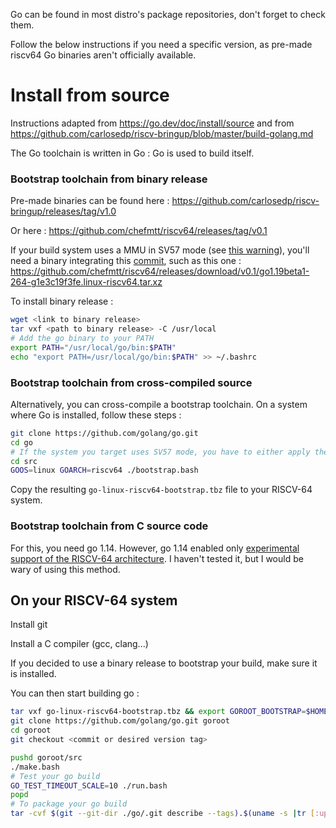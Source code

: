 Go can be found in most distro's package repositories, don't forget to check them.

Follow the below instructions if you need a specific version, as pre-made riscv64 Go binaries aren't officially available.

# Install from source

Instructions adapted from https://go.dev/doc/install/source and from https://github.com/carlosedp/riscv-bringup/blob/master/build-golang.md

The Go toolchain is written in Go : Go is used to build itself. 

### Bootstrap toolchain from binary release

Pre-made binaries can be found here : https://github.com/carlosedp/riscv-bringup/releases/tag/v1.0

Or here : https://github.com/chefmtt/riscv64/releases/tag/v0.1

If your build system uses a MMU in SV57 mode (see [this warning](https://github.com/chefmtt/riscv64#warning-if-you-want-to-use-another-image)), you'll need a binary integrating this [commit](https://github.com/golang/go/commit/1e3c19f3fe), such as this one : https://github.com/chefmtt/riscv64/releases/download/v0.1/go1.19beta1-264-g1e3c19f3fe.linux-riscv64.tar.xz

To install binary release :

```bash
wget <link to binary release>
tar vxf <path to binary release> -C /usr/local
# Add the go binary to your PATH
export PATH="/usr/local/go/bin:$PATH"
echo "export PATH=/usr/local/go/bin:$PATH" >> ~/.bashrc
```

### Bootstrap toolchain from cross-compiled source

Alternatively, you can cross-compile a bootstrap toolchain. On a system where Go is installed, follow these steps : 

```bash
git clone https://github.com/golang/go.git
cd go
# If the system you target uses SV57 mode, you have to either apply the patch manually or checkout to a commit where the fix has been integrated (https://github.com/golang/go/commit/1e3c19f3fe)
cd src
GOOS=linux GOARCH=riscv64 ./bootstrap.bash
```

Copy the resulting `go-linux-riscv64-bootstrap.tbz` file to your RISCV-64 system.

### Bootstrap toolchain from C source code

For this, you need go 1.14. However, go 1.14 enabled only [experimental support of the RISCV-64 architecture](https://tip.golang.org/doc/go1.14#riscv). I haven't tested it, but I would be wary  of using this method.

## On your RISCV-64 system

Install git

Install a C compiler (gcc, clang...)

If you decided to use a binary release to bootstrap your build, make sure it is installed.

You can then start building go :

```bash
tar vxf go-linux-riscv64-bootstrap.tbz && export GOROOT_BOOTSTRAP=$HOME/go-linux-riscv64-bootstrap # If you cross-compiled a bootstrap toolchain
git clone https://github.com/golang/go.git goroot
cd goroot
git checkout <commit or desired version tag>

pushd goroot/src
./make.bash
# Test your go build
GO_TEST_TIMEOUT_SCALE=10 ./run.bash
popd
# To package your go build
tar -cvf $(git --git-dir ./go/.git describe --tags).$(uname -s |tr [:upper:] [:lower:])-$(uname -m).tar --exclude=pkg/obj --exclude=.git go
```
